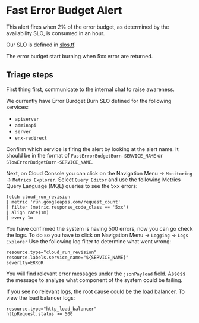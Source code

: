 # Fast Error Budget Alert

This alert fires when 2% of the error budget, as determined by the
availability SLO, is consumed in an hour.

Our SLO is defined in [slos.tf](../../../terraform/alerting/slos.tf).

The error budget start burning when 5xx error are returned.

## Triage steps

First thing first, communicate to the internal chat to raise awareness.

We currently have Error Burdget Burn SLO defined for the following services:
* `apiserver`
* `adminapi`
* `server`
* `enx-redirect`

Confirm which service is firing the alert by looking at the alert name. It should be in the format of `FastErrorBudgetBurn-SERVICE_NAME` or `SlowErrorBudgetBurn-SERVICE_NAME`.

Next, on Cloud Console you can click on the Navigation Menu -> `Monitoring` -> `Metrics Explorer`. 
Select `Query Editor` and  use the following Metrics Query Language (MQL) queries to see the 5xx errors:

```text
fetch cloud_run_revision
| metric 'run.googleapis.com/request_count'
| filter (metric.response_code_class == '5xx')
| align rate(1m)
| every 1m
```

You have confirmed the system is having 500 errors, now you can go check the logs. 
To do so you have to click on Navigation Menu -> `Logging` -> `Logs Explorer`
Use the following log filter to determine what went wrong:

```text
resource.type="cloud_run_revision"
resource.labels.service_name="${SERVICE_NAME}"
severity=ERROR
```
You will find relevant error messages under the `jsonPayload` field. Assess the message to analyze what component of the system could be failing. 

If you see no relevant logs, the root cause could be the load balancer. To view the load balancer logs:

```text
resource.type="http_load_balancer"
httpRequest.status >= 500
```
